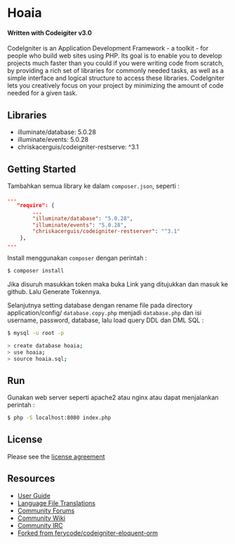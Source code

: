 # Hoaia
#### Written with Codeigiter v3.0
CodeIgniter is an Application Development Framework - a toolkit - for people
who build web sites using PHP. Its goal is to enable you to develop projects
much faster than you could if you were writing code from scratch, by providing
a rich set of libraries for commonly needed tasks, as well as a simple
interface and logical structure to access these libraries. CodeIgniter lets
you creatively focus on your project by minimizing the amount of code needed
for a given task.

## Libraries
- illuminate/database: 5.0.28
- illuminate/events: 5.0.28
- chriskacerguis/codeigniter-restserve: ^3.1

## Getting Started
Tambahkan semua library ke dalam `composer.json`, seperti :
```json
...
   "require": {
        ...
        "illuminate/database": "5.0.28",
        "illuminate/events": "5.0.28",
        "chriskacerguis/codeigniter-restserver": "^3.1"
    },
...
```

Install menggunakan `composer` dengan perintah :
```bash
$ composer install
```

Jika disuruh masukkan token maka buka Link yang ditujukkan dan masuk ke github. Lalu Generate Tokennya.

Selanjutnya setting database dengan rename file pada directory application/config/ `database.copy.php` menjadi `database.php` dan isi username, password, database, lalu load query DDL dan DML SQL :
```bash
$ mysql -u root -p

> create database hoaia;
> use hoaia;
> source hoaia.sql;
```

## Run
Gunakan web server seperti apache2 atau nginx atau dapat menjalankan perintah :
```bash
$ php -S localhost:8080 index.php
```

## License
Please see the [license agreement](https://github.com/bcit-ci/CodeIgniter/blob/develop/user_guide_src/source/license.rst)

## Resources
-  [User Guide](http://www.codeigniter.com/docs)
-  [Language File Translations](https://github.com/bcit-ci/codeigniter3-translations)
-  [Community Forums](http://forum.codeigniter.com/)
-  [Community Wiki](https://github.com/bcit-ci/CodeIgniter/wiki)
-  [Community IRC](http://www.codeigniter.com/irc)
-  [Forked from ferycode/codeigniter-eloquent-orm](https://github.com/ferycode/codeigniter-eloquent-orm)